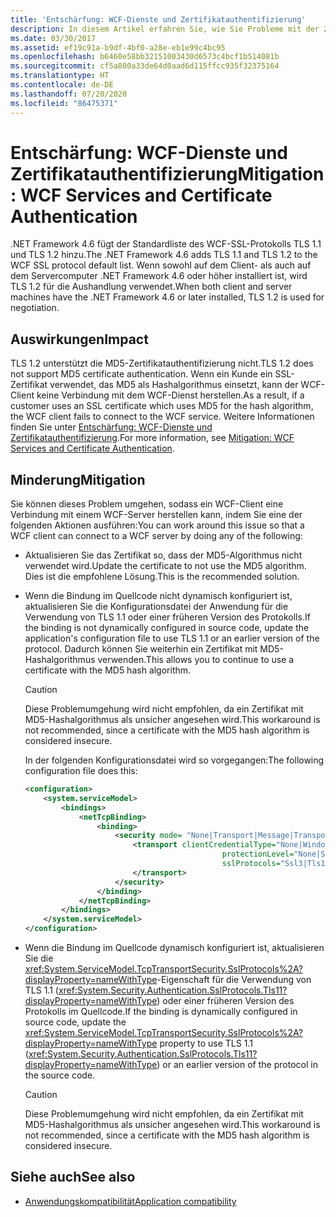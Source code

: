 ```yaml
---
title: 'Entschärfung: WCF-Dienste und Zertifikatauthentifizierung'
description: In diesem Artikel erfahren Sie, wie Sie Probleme mit der Zertifikatauthentifizierung reduzieren, die durch Änderungen an der Standardliste für WCF-SSL-Protokolle in .NET Framework 4.6 entstehen.
ms.date: 03/30/2017
ms.assetid: ef19c91a-b9df-4bf0-a28e-eb1e99c4bc95
ms.openlocfilehash: b6460e58bb32151003430d6573c4bcf1b514081b
ms.sourcegitcommit: cf5a800a33de64d0aad6d115ffcc935f32375164
ms.translationtype: HT
ms.contentlocale: de-DE
ms.lasthandoff: 07/20/2020
ms.locfileid: "86475371"
---
```

# <a name="mitigation-wcf-services-and-certificate-authentication"></a><span data-ttu-id="adfd8-103">Entschärfung: WCF-Dienste und Zertifikatauthentifizierung</span><span class="sxs-lookup"><span data-stu-id="adfd8-103">Mitigation: WCF Services and Certificate Authentication</span></span>

<span data-ttu-id="adfd8-104">.NET Framework 4.6 fügt der Standardliste des WCF-SSL-Protokolls TLS 1.1 und TLS 1.2 hinzu.</span><span class="sxs-lookup"><span data-stu-id="adfd8-104">The .NET Framework 4.6 adds TLS 1.1 and TLS 1.2 to the WCF SSL protocol default list.</span></span> <span data-ttu-id="adfd8-105">Wenn sowohl auf dem Client- als auch auf dem Servercomputer .NET Framework 4.6 oder höher installiert ist, wird TLS 1.2 für die Aushandlung verwendet.</span><span class="sxs-lookup"><span data-stu-id="adfd8-105">When both client and server machines have  the .NET Framework 4.6 or later installed, TLS 1.2 is used for negotiation.</span></span>

## <a name="impact"></a><span data-ttu-id="adfd8-106">Auswirkungen</span><span class="sxs-lookup"><span data-stu-id="adfd8-106">Impact</span></span>

<span data-ttu-id="adfd8-107">TLS 1.2 unterstützt die MD5-Zertifikatauthentifizierung nicht.</span><span class="sxs-lookup"><span data-stu-id="adfd8-107">TLS 1.2 does not support MD5 certificate authentication.</span></span> <span data-ttu-id="adfd8-108">Wenn ein Kunde ein SSL-Zertifikat verwendet, das MD5 als Hashalgorithmus einsetzt, kann der WCF-Client keine Verbindung mit dem WCF-Dienst herstellen.</span><span class="sxs-lookup"><span data-stu-id="adfd8-108">As a result, if a customer uses an SSL certificate which uses MD5 for the hash algorithm, the WCF client fails to connect to the WCF service.</span></span> <span data-ttu-id="adfd8-109">Weitere Informationen finden Sie unter [Entschärfung: WCF-Dienste und Zertifikatauthentifizierung](mitigation-wcf-services-and-certificate-authentication.md).</span><span class="sxs-lookup"><span data-stu-id="adfd8-109">For more information, see [Mitigation: WCF Services and Certificate Authentication](mitigation-wcf-services-and-certificate-authentication.md).</span></span>

## <a name="mitigation"></a><span data-ttu-id="adfd8-110">Minderung</span><span class="sxs-lookup"><span data-stu-id="adfd8-110">Mitigation</span></span>

<span data-ttu-id="adfd8-111">Sie können dieses Problem umgehen, sodass ein WCF-Client eine Verbindung mit einem WCF-Server herstellen kann, indem Sie eine der folgenden Aktionen ausführen:</span><span class="sxs-lookup"><span data-stu-id="adfd8-111">You can work around this issue so that a WCF client can connect to a WCF server by doing any of the following:</span></span>

- <span data-ttu-id="adfd8-112">Aktualisieren Sie das Zertifikat so, dass der MD5-Algorithmus nicht verwendet wird.</span><span class="sxs-lookup"><span data-stu-id="adfd8-112">Update the certificate to not use the MD5 algorithm.</span></span> <span data-ttu-id="adfd8-113">Dies ist die empfohlene Lösung.</span><span class="sxs-lookup"><span data-stu-id="adfd8-113">This is the recommended solution.</span></span>

- <span data-ttu-id="adfd8-114">Wenn die Bindung im Quellcode nicht dynamisch konfiguriert ist, aktualisieren Sie die Konfigurationsdatei der Anwendung für die Verwendung von TLS 1.1 oder einer früheren Version des Protokolls.</span><span class="sxs-lookup"><span data-stu-id="adfd8-114">If the binding is not dynamically configured in source code, update the application's configuration file to use TLS 1.1 or an earlier version of the protocol.</span></span> <span data-ttu-id="adfd8-115">Dadurch können Sie weiterhin ein Zertifikat mit MD5-Hashalgorithmus verwenden.</span><span class="sxs-lookup"><span data-stu-id="adfd8-115">This allows you to continue to use a certificate with the MD5 hash algorithm.</span></span>

  > [!CAUTION]
  > <span data-ttu-id="adfd8-116">Diese Problemumgehung wird nicht empfohlen, da ein Zertifikat mit MD5-Hashalgorithmus als unsicher angesehen wird.</span><span class="sxs-lookup"><span data-stu-id="adfd8-116">This workaround is not recommended, since a certificate with the MD5 hash algorithm is considered insecure.</span></span>

  <span data-ttu-id="adfd8-117">In der folgenden Konfigurationsdatei wird so vorgegangen:</span><span class="sxs-lookup"><span data-stu-id="adfd8-117">The following configuration file does this:</span></span>

  ```xml
  <configuration>
      <system.serviceModel>
          <bindings>
              <netTcpBinding>
                  <binding>
                      <security mode= "None|Transport|Message|TransportWithMessageCredential" >
                          <transport clientCredentialType="None|Windows|Certificate"
                                              protectionLevel="None|Sign|EncryptAndSign"
                                              sslProtocols="Ssl3|Tls1|Tls11">
                          </transport>
                      </security>
                  </binding>
              </netTcpBinding>
          </bindings>
      </system.serviceModel>
  </configuration>
  ```

- <span data-ttu-id="adfd8-118">Wenn die Bindung im Quellcode dynamisch konfiguriert ist, aktualisieren Sie die <xref:System.ServiceModel.TcpTransportSecurity.SslProtocols%2A?displayProperty=nameWithType>-Eigenschaft für die Verwendung von TLS 1.1 (<xref:System.Security.Authentication.SslProtocols.Tls11?displayProperty=nameWithType>) oder einer früheren Version des Protokolls im Quellcode.</span><span class="sxs-lookup"><span data-stu-id="adfd8-118">If the binding is dynamically configured in source code, update the <xref:System.ServiceModel.TcpTransportSecurity.SslProtocols%2A?displayProperty=nameWithType> property to use TLS 1.1 (<xref:System.Security.Authentication.SslProtocols.Tls11?displayProperty=nameWithType>) or an  earlier version of the protocol in the source code.</span></span>

  > [!CAUTION]
  > <span data-ttu-id="adfd8-119">Diese Problemumgehung wird nicht empfohlen, da ein Zertifikat mit MD5-Hashalgorithmus als unsicher angesehen wird.</span><span class="sxs-lookup"><span data-stu-id="adfd8-119">This workaround is not recommended, since a certificate with the MD5 hash algorithm is considered insecure.</span></span>

## <a name="see-also"></a><span data-ttu-id="adfd8-120">Siehe auch</span><span class="sxs-lookup"><span data-stu-id="adfd8-120">See also</span></span>

- [<span data-ttu-id="adfd8-121">Anwendungskompatibilität</span><span class="sxs-lookup"><span data-stu-id="adfd8-121">Application compatibility</span></span>](application-compatibility.md)
